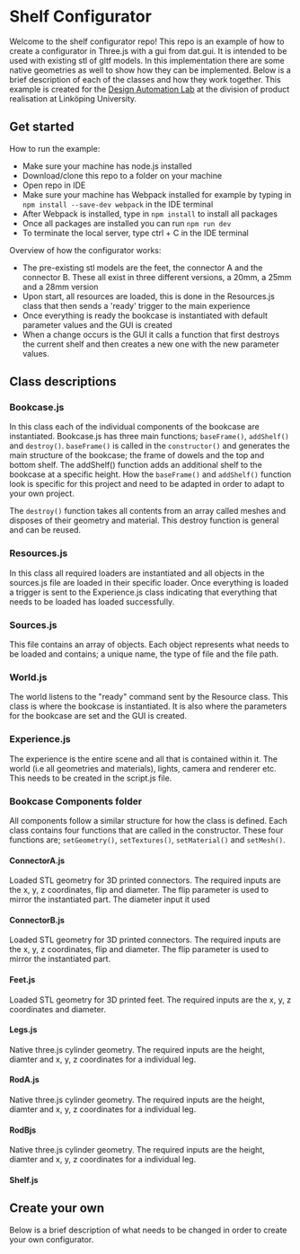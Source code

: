# Shelf Configurator
Welcome to the shelf configurator repo! This repo is an example of how to create a configurator in Three.js with a gui from dat.gui. It is intended to be used with existing stl of gltf models. In this implementation there are some native geometries as well to show how they can be implemented. Below is a brief description of each of the classes and how they work together. This example is created for the [Design Automation Lab](https://liu.se/en/research/design-automation-lab) at the division of product realisation at Linköping University.

## Get started ##
How to run the example:
* Make sure your machine has node.js installed
* Download/clone this repo to a folder on your machine
* Open repo in IDE
* Make sure your machine has Webpack installed  for example by typing in ``` npm install --save-dev webpack ``` in the IDE terminal
* After Webpack is installed, type in ``` npm install ``` to install all packages
* Once all packages are installed you can run ``` npm run dev ```
* To terminate the local server, type ctrl + C in the IDE terminal

Overview of how the configurator works:
* The pre-existing stl models are the feet, the connector A and the connector B. These all exist in three different versions, a 20mm, a 25mm and a 28mm version
* Upon start, all resources are loaded, this is done in the Resources.js class that then sends a 'ready' trigger to the main experience
* Once everything is ready the bookcase is instantiated with default parameter values and the GUI is created
* When a change occurs is the GUI it calls a function that first destroys the current shelf and then creates a new one with the new parameter values.

## Class descriptions ##
### Bookcase.js ###
In this class each of the individual components of the bookcase are instantiated. Bookcase.js has three main functions; ``` baseFrame() ```, ``` addShelf() ``` and ``` destroy() ```. ``` baseFrame() ``` is called in the ``` constructor() ``` and generates the main structure of the bookcase; the frame of dowels and the top and bottom shelf. The addShelf() function adds an additional shelf to the bookcase at a specific height. How the ``` baseFrame() ``` and ``` addShelf() ``` function look is specific for this project and need to be adapted in order to adapt to your own project.

The ``` destroy() ``` function takes all contents from an array called meshes and disposes of their geometry and material. This destroy function is general and can be reused.

### Resources.js ###
In this class all required loaders are instantiated and all objects in the sources.js file are loaded in their specific loader. Once everything is loaded a trigger is sent to the Experience.js class indicating that everything that needs to be loaded has loaded successfully.

### Sources.js ###
This file contains an array of objects. Each object represents what needs to be loaded and contains; a unique name, the type of file and the file path.

### World.js ###
The world listens to the "ready" command sent by the Resource class. This class is where the bookcase is instantiated. It is also where the parameters for the bookcase are set and the GUI is created. 

### Experience.js ###
The experience is the entire scene and all that is contained within it. The world (i.e all geometries and materials), lights, camera and renderer etc. This needs to be created in the script.js file.

### Bookcase Components folder ###
All components follow a similar structure for how the class is defined. Each class contains four functions that are called in the constructor. These four functions are; ``` setGeometry() ```, ``` setTextures() ```, ``` setMaterial() ``` and ``` setMesh() ```. 
#### ConnectorA.js ####
Loaded STL geometry for 3D printed connectors. The required inputs are the x, y, z coordinates, flip and diameter. The flip parameter is used to mirror the instantiated part. The diameter input it used 
#### ConnectorB.js ####
Loaded STL geometry for 3D printed connectors. The required inputs are the x, y, z coordinates, flip and diameter. The flip parameter is used to mirror the instantiated part.
#### Feet.js ####
Loaded STL geometry for 3D printed feet. The required inputs are the x, y, z coordinates and diameter. 
#### Legs.js ####
Native three.js cylinder geometry. The required inputs are the height, diamter and x, y, z coordinates for a individual leg.
#### RodA.js ####
Native three.js cylinder geometry. The required inputs are the height, diamter and x, y, z coordinates for a individual leg.
#### RodBjs ####
Native three.js cylinder geometry. The required inputs are the height, diamter and x, y, z coordinates for a individual leg.
#### Shelf.js ####

## Create your own ##
Below is a brief description of what needs to be changed in order to create your own configurator.
